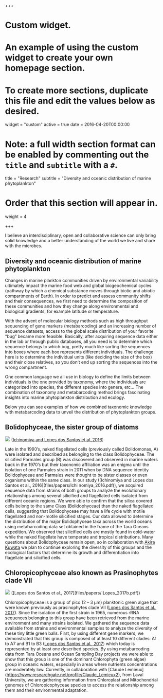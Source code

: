 +++
# Custom widget.
# An example of using the custom widget to create your own homepage section.
# To create more sections, duplicate this file and edit the values below as desired.
widget = "custom"
active = true
date = 2016-04-20T00:00:00

# Note: a full width section format can be enabled by commenting out the `title` and `subtitle` with a `#`.
title = "Research"
subtitle = "Diversity and oceanic distribution of marine phytoplankton"


# Order that this section will appear in.
weight = 4

+++

I believe an interdisciplinary, open and collaborative science can only bring solid knowledge and a better understanding of the world we live and share with the microbes.  

## **Diversity and oceanic distribution of marine phytoplankton** 

Changes in marine plankton communities driven by environmental variability ultimately impact the marine food web and global biogeochemical cycles (pathway by which a chemical substance moves through biotic and abiotic compartments of Earth). In order to predict and assess community shifts and their consequences, we first need to determine the composition of these communities and how they change along environmental and biological gradients, for example latitude or temperature. 

With the advent of molecular biology methods such as high throughput sequencing of gene markers (metabarcoding) and an increasing number of sequence datasets, access to the global scale distribution of your favorite “bug” became more feasible. Basically, after acquiring sequence data either in the lab or through public databases, all you need is to determine which sequence belongs to which bug, pretty much like sorting the sequences into boxes where each box represents different individuals. The challenge here is to determine the individual units (like deciding the size of the box) and their close relatives, so you don’t end up sorting the sequences into the wrong compartment. 

One common language we all use in biology to define the limits between individuals is the one provided by taxonomy, where the individuals are categorized into species, the different species into genera, etc... The combination of taxonomy and metabarcoding method brings fascinating insights into marine phytoplankton distribution and ecology. 

Below you can see examples of how we combined taxonomic knowledge with metabarcoding data to unveil the distribution of phytoplankton groups. 
 

## Bolidophyceae, the sister group of diatoms
![](/img/Bolido1.png) 
([Ichinomiya and Lopes dos Santos et al.,2016](files/papers/Ichinomiya_2016.pdf))

Late in the 1990’s, naked flagellated cells (previously called Bolidomonas, A) were isolated and described as belonging to the class Bolidophyceae. The silicified Parmales group (B) was discovered and observed in marine waters back in the 1970’s but their taxonomic affiliation was an enigma until the isolation of one Parmales strain in 2011 when by DNA sequence identity Bolidophyceae and Parmales were thought to be sister classes or even organisms within the same class. In our study ([Ichinomiya and Lopes dos Santos et al., 2016](files/papers/Ichi nomiya_2016.pdf)), we acquired sequence data from strains of both groups to analyze the evolutionary relationships among several silicified and flagellated cells isolated from different oceanic regions. We were able to confirm that the silica covered cells belong to the same Class (Bolidophyceae) than the naked flagellated cells, suggesting that Bolidophyceae may have a life cycle with motile flagellated and non-motile silicified stages. Our data allowed to determine the distribution of the major Bolidophyceae taxa across the world oceans using metabarcoding data set obtained in the frame of the Tara Oceans expedition. We observed that silicified cells are mostly found in cold-water while the naked flagellate have temperate and tropical distributions. 
Many questions about Bolidophyceae remain open, so in collaboration with [Akira Kuwata]( https://www.researchgate.net/profile/Akira_Kuwata) we plan to continue exploring the diversity of this groups and the ecological factors that determine its growth and differentiation into flagellate and silicified cells.  

## Chloropicophyceae also known as Prasinophytes clade VII 
![](/img/chloropico.png)
([Lopes dos Santos et al., 2017](files/papers/ Lopes_2017b.pdf))

Chloropicophyceae is a group of pico (2 – 3 µm) planktonic green algae that were known previously as prasinophytes clade VII ([Lopes dos Santos et al., 2017](files/papers/Lopes_2017b.pdf)). Since the isolation of the first strain in 1965, numerous rRNA sequences belonging to this group have been retrieved from the marine environment and many strains isolated. We gathered the sequence data available from strains and environmental samples to analyze the diversity of these tiny little green balls. First, by using different gene markers, we demonstrated that this group is composed of at least 10 different clades: A1 to A7 and B1 to B3 ([Lopes dos Santos et al., 2017](files/papers/Lopes_2017a.pdf)) which today is represented by at least one described species.  By using metabarcoding data from Tara Oceans and Ocean Sampling Day projects we were able to show that this group is one of the dominant Chlorophyta (green algae) group in oceanic waters, especially in areas where nutrients concentrations are moderately low. Currently, in collaboration with [Claude Lemieux] (https://www.researchgate.net/profile/Claude_Lemieux2), from Laval University, we are gathering information from Chloroplast and Mitochondrial genomes of Chloropicophyceae species to access the relationship among them and their environmental adaptation.  






